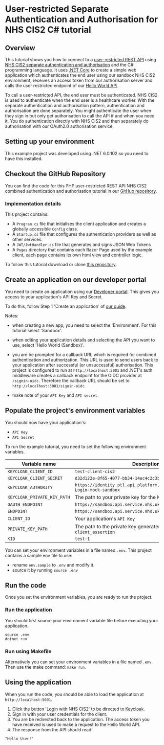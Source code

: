 # User-restricted Separate Authentication and Authorisation for NHS CIS2 C# tutorial

## Overview

This tutorial shows you how to connect to a [user-restricted REST API](https://digital.nhs.uk/developer/guides-and-documentation/security-and-authorisation#user-restricted-apis) using [NHS CIS2 separate authentication and authorisation](https://digital.nhs.uk/developer/guides-and-documentation/security-and-authorisation/user-restricted-restful-apis-nhs-cis2-separate-authentication-and-authorisation)
and the C# programming language. It uses [.NET Core](https://dotnet.microsoft.com/en-us/) to create a simple web application which authenticates the end user using our sandbox NHS CIS2 environment, receives an access token from our authorisation server and calls the user restricted endpoint of our [Hello World API](https://digital.nhs.uk/developer/api-catalogue/hello-world).

To call a user-restricted API, the end user must be authenticated.
NHS CIS2 is used to authenticate when the end user is a healthcare worker. With the separate authentication and authorisation pattern, authentication and authorisation are done separately. You might authenticate the user when they sign in but only get authorisation to call the API if and when you need it. You do authentication directly with NHS CIS2 and then separately do authorisation with our OAuth2.0 authorisation service.

## Setting up your environment
This example project was developed using .NET 6.0.102 so you need to have this installed.

## Checkout the GitHub Repository

You can find the code for this PHP user-restricted REST API NHS CIS2 combined authentication and authorisation tutorial in
our [GitHub repository](https://github.com/NHSDigital/hello-world-auth-examples/tree/main/user-restricted-separate-auth-tutorials/cis2/csharp).

### Implementation details
This project contains:

- A `Program.cs` file that initialises the client application and creates a globally accessible `Config` class.
- A `Startup.cs` file that configures the authentication providers as well as other services.
- A `JWT/JwtHandler.cs` file that generates and signs JSON Web Tokens
- A `Pages` directory that contains each Razor Page used by the example client, each page contains its own html view and controller logic.   

To follow this tutorial download or clone [this repository](https://github.com/NHSDigital/hello-world-auth-examples/tree/main/user-restricted-separated-auth-tutorials/cis2/csharp).

## Create an application on our developer portal

You need to create an application using our [Developer portal](https://digital.nhs.uk/developer/getting-started#create-a-developer-account). This gives you access to your application's API Key and Secret.

To do this, follow Step 1 'Create an application'
of [our guide](https://digital.nhs.uk/developer/guides-and-documentation/security-and-authorisation/application-restricted-restful-apis-signed-jwt-authentication#step-1-create-an-application).

Notes:

- when creating a new app, you need to select the 'Environment'. For this tutorial select 'Sandbox'.
- when editing your application details and selecting the API you want to use, select 'Hello World (Sandbox)'.
- you are be prompted for a callback URL which is required for combined authentication and authorization. This URL is used to send users back to your application after successful (or unsuccessful) authorisation. This project is configured to run at `http://localhost:5001` and .NET's auth middleware creates a callback endpoint for the OIDC provider at `/signin-oidc`. Therefore the callback URL should be set to `http://localhost:5001/signin-oidc`.

- make note of your `API Key` and `API secret`.

## Populate the project's environment variables

You should now have your application's:

- `API Key`
- `API Secret`

To run the example tutorial, you need to set the following environment variables.

| Variable name                | Description                                                                   |
|------------------------------|-------------------------------------------------------------------------------|
| `KEYCLOAK_CLIENT_ID`         | `test-client-cis2`                                                            |
 | `KEYCLOAK_CLIENT_SECRET`     | `d32d122e-8f65-4077-bb34-14ac4c2c3b41`                                                                            |
| `KEYCLOAK_AUTHORITY`         | `https://identity.ptl.api.platform.nhs.uk/auth/realms/NHS-Login-mock-sandbox` |
 | `KEYCLOAK_PRIVATE_KEY_PATH`  | The path to your private key for the Keycloak realm                           | 
 | `OAUTH_ENDPOINT`             | `https://sandbox.api.service.nhs.uk/oauth2-mock`                              |
 | `ENDPOINT`                   | `https://sandbox.api.service.nhs.uk/hello-world/hello/user`                   |
 | `CLIENT_ID`                  | Your application's `API Key`                                                  |
 | `PRIVATE_KEY_PATH`           | The path to the private key generated for your `client_assertion`             |
 | `KID`                        | `test-1`                                                                      |

You can set your environment variables in a file named `.env`. This project contains a sample env file to use:

- rename `env.sample` to `.env` and modify it.
- source it by running `source .env`

## Run the code

Once you set the environment variables, you are ready to run the project.

### Run the application

You should first source your environment variable file before executing your application.
```shell
source .env
dotnet run
```

### Run using Makefile
Alternatively you can set your environment variables in a file named `.env`. Then use the make command: `make run`.

## Using the application
When you run the code, you should be able to load the application at `http://localhost:5001`.
1. Click the button 'Login with NHS CIS2' to be directed to Keycloak.
2. Sign in with your user credentials for the client.
3. You are be redirected back to the application. The access token you have received is used to make a request to the Hello World API.
4. The response from the API should read:

```
"Hello User!"
```